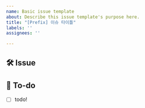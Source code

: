 ```yaml
---
name: Basic issue template
about: Describe this issue template's purpose here.
title: "[Prefix] 이슈 타이틀"
labels: ''
assignees: ''

---
```


<!-- Prefix

[Design]: 뷰 짜기
[Feat]: 새로운 기능 구현
[Fix]: 버그, 오류 해결, 코드 수정
[Chore]: 그 이외의 잡일/ 버전 코드 수정, 패키지 구조 변경, 파일 이동, 파일이름 변경
[Docs]: README나 WIKI 등의 문서 개정
[Setting]: 세팅
[Merge]: merge

-->

## 🛠 Issue
<!-- 이슈에 대해 간략하게 설명해주세요 -->

## 📝 To-do
<!-- 진행할 작업에 대해 적어주세요 -->
- [ ] todo!
